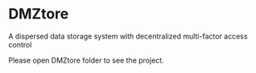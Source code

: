 # DMZtore
A dispersed data storage system with decentralized multi-factor access control

Please open DMZtore folder to see the project.
